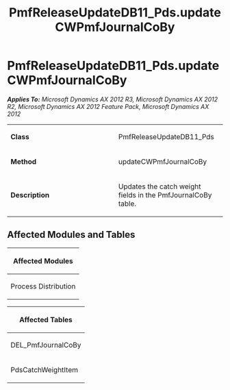 ﻿---
title: PmfReleaseUpdateDB11_Pds.updateCWPmfJournalCoBy
TOCTitle: PmfReleaseUpdateDB11_Pds.updateCWPmfJournalCoBy
ms:assetid: a97df67a-20c2-0c32-a788-9dd9f363e4d3
ms:mtpsurl: https://msdn.microsoft.com/en-us/library/JJ686433(v=AX.60)
ms:contentKeyID: 49710389
ms.date: 05/18/2015
mtps_version: v=AX.60
---

# PmfReleaseUpdateDB11\_Pds.updateCWPmfJournalCoBy 


_**Applies To:** Microsoft Dynamics AX 2012 R3, Microsoft Dynamics AX 2012 R2, Microsoft Dynamics AX 2012 Feature Pack, Microsoft Dynamics AX 2012_

<table>
<colgroup>
<col style="width: 50%" />
<col style="width: 50%" />
</colgroup>
<tbody>
<tr class="odd">
<td><p><strong>Class</strong></p></td>
<td><p>PmfReleaseUpdateDB11_Pds</p></td>
</tr>
<tr class="even">
<td><p><strong>Method</strong></p></td>
<td><p>updateCWPmfJournalCoBy</p></td>
</tr>
<tr class="odd">
<td><p><strong>Description</strong></p></td>
<td><p>Updates the catch weight fields in the PmfJournalCoBy table.</p></td>
</tr>
</tbody>
</table>


## Affected Modules and Tables

<table>
<colgroup>
<col style="width: 100%" />
</colgroup>
<thead>
<tr class="header">
<th><p>Affected Modules</p></th>
</tr>
</thead>
<tbody>
<tr class="odd">
<td><p>Process Distribution</p></td>
</tr>
</tbody>
</table>


<table>
<colgroup>
<col style="width: 100%" />
</colgroup>
<thead>
<tr class="header">
<th><p>Affected Tables</p></th>
</tr>
</thead>
<tbody>
<tr class="odd">
<td><p>DEL_PmfJournalCoBy</p></td>
</tr>
<tr class="even">
<td><p>PdsCatchWeightItem</p></td>
</tr>
</tbody>
</table>

  


